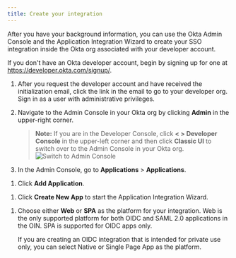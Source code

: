 ```yaml
---
title: Create your integration
---
```


After you have your background information, you can use the Okta Admin Console and the Application Integration Wizard to create your SSO integration inside the Okta org associated with your developer account.

If you don't have an Okta developer account, begin by signing up for one at <https://developer.okta.com/signup/>.

1. After you request the developer account and have received the initialization email, click the link in the email to go to your developer org. Sign in as a user with administrative privileges.
1. Navigate to the Admin Console in your Okta org by clicking **Admin** in the upper-right corner.

   >**Note:** If you are in the Developer Console, click **< > Developer Console** in the upper-left corner and then click **Classic UI** to switch over to the Admin Console in your Okta org.
  ![Switch to Admin Console](/img/oin/scim_switch-ui.png "Switch to Admin UI")

3. In the Admin Console, go to  **Applications** > **Applications**.
<!--  ![Open Applications](/img/oin/scim_open-apps.png "Open Applications") -->
1. Click **Add Application**.
<!--  ![Create Application](/img/oin/scim_create-app.png "Add Application button") -->
1. Click **Create New App** to start the Application Integration Wizard.
<!--   ![Create New Application](/img/oin/scim_create-app-new.png "Create Application button") -->
1. Choose either **Web** or **SPA** as the platform for your integration. Web is the only supported platform for both OIDC and SAML 2.0 applications in the OIN. SPA is supported for OIDC apps only.

    If you are creating an OIDC integration that is intended for private use only, you can select Native or Single Page App as the platform.

<StackSelector snippet="create" />

<NextSectionLink/>
